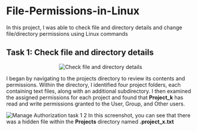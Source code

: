 # File-Permissions-in-Linux

In this project, I was able to check file and directory details and change file/directory permissions using Linux commands


<h2>Task 1: Check file and directory details</h2>
<p align="center">
<img src="https://i.imgur.com/S53bjdk.png" alt="Check file and directory details"/>
</p>

I began by navigating to the projects directory to review its contents and permissions. Within the directory, I identified four project folders, each containing text files, along with an additional subdirectory. I then examined the assigned permissions for each project and found that **Project_k** has read and write permissions granted to the User, Group, and Other users.


![Manage Authorization task 1 2](https://github.com/user-attachments/assets/ee6f5c52-81b7-4b15-8e2a-f6a99a3bb32a)
In this screenshot, you can see that there was a hidden file within the **Projects** directory named **.project_x.txt**

